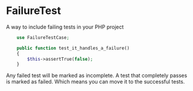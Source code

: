 # FailureTest

A way to include failing tests in your PHP project

```php
    use FailureTestCase;

    public function test_it_handles_a_failure()
    {
        $this->assertTrue(false);
    }
```

Any failed test will be marked as incomplete. A test that completely passes is marked as failed. Which means you can move it to the successful tests.